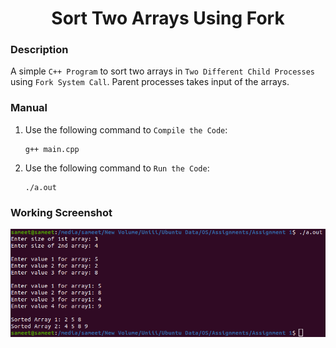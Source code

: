<h1 align="center">Sort Two Arrays Using Fork</h1>

### Description
A simple `C++ Program` to sort two arrays in `Two Different Child Processes` using `Fork System Call`. Parent processes takes input of the arrays.

### Manual
1) Use the following command to `Compile the Code`:
    ```
    g++ main.cpp
    ```

2) Use the following command to `Run the Code`:
    ```
    ./a.out
    ```
    
### Working Screenshot
<div align="center">
  <img src = "https://github.com/SameetAsadullah/Sort-Arrays-Using-Fork/blob/main/extras/working-ss.png" alt = "" width="700px"/>
</div>
